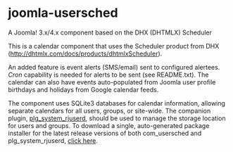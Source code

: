 joomla-usersched
================

A Joomla! 3.x/4.x component based on the DHX (DHTMLX) Scheduler

This is a calendar component that uses the Scheduler product from DHX (http://dhtmlx.com/docs/products/dhtmlxScheduler).

An added feature is event alerts (SMS/email) sent to configured alertees. _Cron_ capability is needed for alerts to be sent (see README.txt). The calendar can also have events auto-populated from Joomla user profile birthdays and holidays from Google calendar feeds.

The component uses SQLite3 databases for calendar information, allowing separate calendars for all users, groups, or site-wide. The companion plugin, [plg_system_rjuserd](http://github.com/ron4mac/joomla_plg_rjuserd), should be used to manage the storage location for users and groups. To download a single, auto-generated package installer for the latest release versions of both com_usersched and plg_system_rjuserd, [click here](http://rjcrans.net/git/com_usersched/packager2/).

